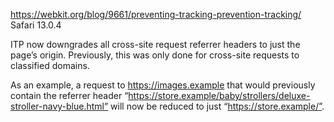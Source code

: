 https://webkit.org/blog/9661/preventing-tracking-prevention-tracking/
Safari 13.0.4

ITP now downgrades all cross-site request referrer headers to just the page’s origin. Previously, this was only done for cross-site requests to classified domains.

As an example, a request to https://images.example that would previously contain the referrer header “https://store.example/baby/strollers/deluxe-stroller-navy-blue.html” will now be reduced to just “https://store.example/”.

